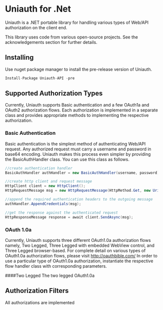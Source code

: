 # Uniauth for .Net

Uniauth is a .NET portable library for handling various types of Web/API authorization on the client end.

This library uses code from various open-source projects. See the acknowledgements section for further details.

## Installing
Use nuget package manager to install the pre-release version of Uniauth.

```C#
Install-Package Uniauth-API -pre
```

## Supported Authorization Types
Currently, Uniauth supports Basic authentication and a few OAuth1a and OAuth2 authorization flows. Each authorization is implemented in a separate class and provides appropriate methods to implementing the respective authorization.

### Basic Authentication
Basic authentication is the simplest method of authenticating Web/API request. Any authorized request must carry a username and password in base64 encoding. Uniauth makes this process even simpler by providing the BasicAuthHandler class. You can use this class as follows.

```C#
//create authentication handler
BasicAuthHandler authHandler = new BasicAuthHandler(username, password);

//create http client and request message
HttpClient client = new HttpClient();
HttpRequestMessage msg = new HttpRequestMessage(HttpMethod.Get, new Uri(serverUri));

//append the required authentication headers to the outgoing message
authHandler.AppendCredentials(msg);

//get the response against the authenticated request
HttpResponseMessage response = await client.SendAsync(msg);
```

### OAuth 1.0a
Currently, Uniauth supports three different OAuth1.0a authorization flows namely, Two Legged, Three Legged with embedded WebView control, and Three Legged browser-based. For complete detail on various types of OAuth1.0a authorization flows, please visit http://oauthbible.com/
In order to use a particular type of OAuth1.0a authorization, instantiate the respective flow handler class with corresponding parameters.

####Two Legged
The two legged OAuth1.0a
## Authorization Filters
All authorizations are implemented